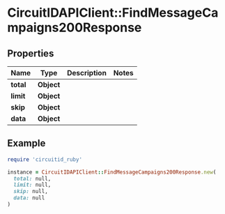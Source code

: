 # CircuitIDAPIClient::FindMessageCampaigns200Response

## Properties

| Name | Type | Description | Notes |
| ---- | ---- | ----------- | ----- |
| **total** | **Object** |  |  |
| **limit** | **Object** |  |  |
| **skip** | **Object** |  |  |
| **data** | **Object** |  |  |

## Example

```ruby
require 'circuitid_ruby'

instance = CircuitIDAPIClient::FindMessageCampaigns200Response.new(
  total: null,
  limit: null,
  skip: null,
  data: null
)
```

